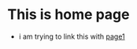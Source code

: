 # This is home page
- i am trying to link this with [page1](https://github.com/theaccessibilityproject/theaccessibilityproject/blob/main/page1.md)
